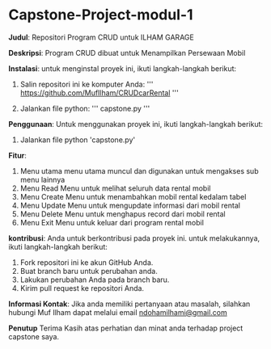 # Capstone-Project-modul-1
**Judul**:
Repositori Program CRUD untuk ILHAM GARAGE

**Deskripsi**:
Program CRUD dibuat untuk Menampilkan Persewaan Mobil

**Instalasi**:
untuk menginstal proyek ini, ikuti langkah-langkah berikut:
1. Salin repositori ini ke komputer Anda:
'''
https://github.com/MufIlham/CRUDcarRental
'''

3. Jalankan file python:
'''
capstone.py
'''

**Penggunaan**:
Untuk menggunakan  proyek ini, ikuti langkah-langkah berikut:
1. Jalankan file python 'capstone.py'

**Fitur**:
1. Menu utama
   menu utama muncul dan digunakan untuk mengakses sub menu lainnya
2. Menu Read
   Menu untuk melihat seluruh data rental mobil
3. Menu Create
   Menu untuk menambahkan mobil rental kedalam tabel
4. Menu Update
   Menu untuk mengupdate informasi dari mobil rental
5. Menu Delete
   Menu untuk menghapus record dari mobil rental
6. Menu Exit
   Menu untuk keluar dari program rental mobil

**kontribusi**:
Anda untuk berkontribusi pada proyek ini. untuk melakukannya, ikuti langkah-langkah berikut:
1. Fork repositori ini ke akun GitHub Anda.
2. Buat branch baru untuk perubahan anda.
3. Lakukan perubahan Anda pada branch baru.
4. Kirim pull request ke repositori Anda.

**Informasi Kontak**:
Jika anda memiliki pertanyaan atau masalah, silahkan hubungi Muf Ilham dapat melalui email ndohamilhami@gmail.com

**Penutup**
Terima Kasih atas perhatian dan minat anda terhadap project capstone saya.
